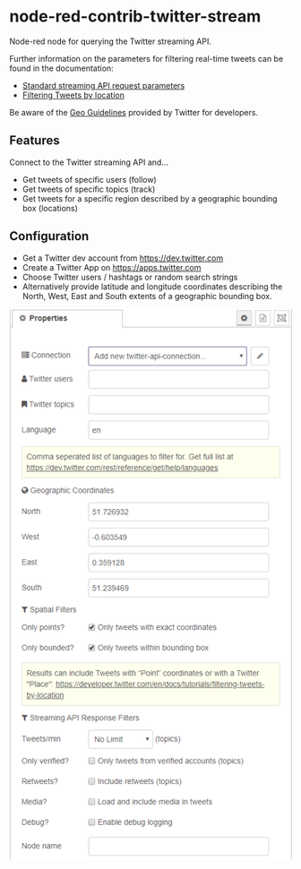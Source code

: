 # node-red-contrib-twitter-stream
Node-red node for querying the Twitter streaming API.

Further information on the parameters for filtering real-time tweets can be found in the documentation:
- [Standard streaming API request parameters](https://developer.twitter.com/en/docs/tweets/filter-realtime/guides/basic-stream-parameters)
- [Filtering Tweets by location](https://developer.twitter.com/en/docs/tutorials/filtering-tweets-by-location)

Be aware of the [Geo Guidelines](https://developer.twitter.com/en/developer-terms/geo-guidelines) provided by Twitter for developers.

## Features
Connect to the Twitter streaming API and...
- Get tweets of specific users (follow)
- Get tweets of specific topics (track)
- Get tweets for a specific region described by a geographic bounding box (locations)

## Configuration
- Get a Twitter dev account from https://dev.twitter.com
- Create a Twitter App on https://apps.twitter.com
- Choose Twitter users / hashtags or random search strings
- Alternatively provide latitude and longitude coordinates describing the North, West, East and South extents of a geographic bounding box.

![Node-Red Twitter Stream](images/node-red-contrib-twitter-stream.PNG)
